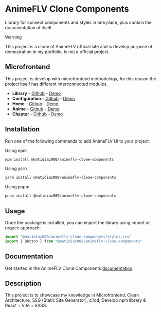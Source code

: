 # AnimeFLV Clone Components

Library for connect components and styles in one place, plus contain the documentation of itself.

> [!WARNING]
> This project is a clone of AnimeFLV official site and is develop purpose of demostration in my portfolio, is not a official project.

## Microfrontend

This project is develop with microfrontend methodology, for this reason the project itself has different interconnected modules.

- **Library** - [Github](https://github.com/matidiaz000/animeflv-clone-components/) - [Demo](https://animeflv-clone-components.vercel.app/)
- **Configuration** - [Github](https://github.com/matidiaz000/animeflv-clone-host/) - [Demo](https://animeflv-clone-host.vercel.app/)
- **Home** - [Github](https://github.com/matidiaz000/animeflv-clone-home/) - [Demo](https://animeflv-clone-home.vercel.app/)
- **Anime** - [Github](https://github.com/matidiaz000/animeflv-clone-list/) - [Demo](https://animeflv-clone-list.vercel.app/)
- **Chapter** - [Github](https://github.com/matidiaz000/animeflv-clone-chapter/) - [Demo](https://animeflv-clone-chapter.vercel.app/)

## Installation

Run one of the following commands to add AnimeFLV UI to your project:

Using npm

```bash
npm install @matidiaz000/animeflv-clone-components
```

Using yarn

```bash
yarn install @matidiaz000/animeflv-clone-components
```

Using pnpm

```bash
pnpm install @matidiaz000/animeflv-clone-components
```

## Usage

Once the package is installed, you can import the library using import or require approach:

```js
import "@matidiaz000/animeflv-clone-components/styles.css"
import { Button } from "@matidiaz000/animeflv-clone-components"
```

## Documentation

Get started in the AnimeFLV Clone Components [documentation](https://animeflv-clone-components.vercel.app/).

## Description

This project is to showcase my knowledge in Microfrontend, Clean Architecture, SSG (Static Site Generator), ci/cd, Develop npm library & React + Vite + SASS.
